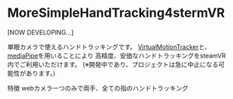 # MoreSimpleHandTracking4stermVR
[NOW DEVELOPING...]

単眼カメラで使えるハンドトラッキングです。
[VirtualMotionTracker](https://gpsnmeajp.github.io/VirtualMotionTrackerDocument/)と、[mediaPipe](https://mediapipe.dev/)を用いることにより
高精度、安価なハンドトラッキングをsteamVR内でご利用いただけます。
(※開発中であり、プロジェクトは急に中止になる可能性があります。)

特徴
webカメラ一つのみで両手、全ての指のハンドトラッキング
